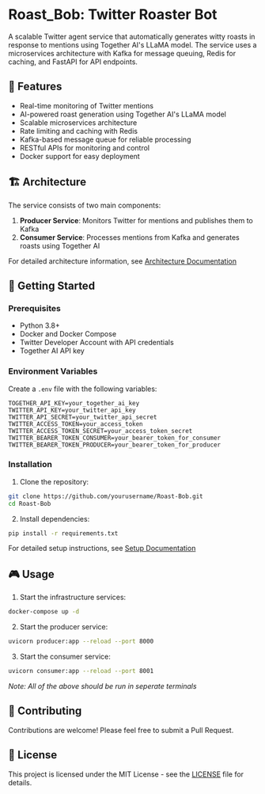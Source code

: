 
# Roast_Bob: Twitter Roaster Bot

A scalable Twitter agent service that automatically generates witty roasts in response to mentions using Together AI's LLaMA model. The service uses a microservices architecture with Kafka for message queuing, Redis for caching, and FastAPI for API endpoints.

## 🌟 Features

- Real-time monitoring of Twitter mentions
- AI-powered roast generation using Together AI's LLaMA model
- Scalable microservices architecture
- Rate limiting and caching with Redis
- Kafka-based message queue for reliable processing
- RESTful APIs for monitoring and control
- Docker support for easy deployment

## 🏗️ Architecture

The service consists of two main components:
1. **Producer Service**: Monitors Twitter for mentions and publishes them to Kafka
2. **Consumer Service**: Processes mentions from Kafka and generates roasts using Together AI

For detailed architecture information, see [Architecture Documentation](docs/ARCHITECTURE.md)

## 🚀 Getting Started

### Prerequisites

- Python 3.8+
- Docker and Docker Compose
- Twitter Developer Account with API credentials
- Together AI API key

### Environment Variables

Create a `.env` file with the following variables:

```env
TOGETHER_API_KEY=your_together_ai_key
TWITTER_API_KEY=your_twitter_api_key
TWITTER_API_SECRET=your_twitter_api_secret
TWITTER_ACCESS_TOKEN=your_access_token
TWITTER_ACCESS_TOKEN_SECRET=your_access_token_secret
TWITTER_BEARER_TOKEN_CONSUMER=your_bearer_token_for_consumer
TWITTER_BEARER_TOKEN_PRODUCER=your_bearer_token_for_producer
```

### Installation

1. Clone the repository:
```bash
git clone https://github.com/yourusername/Roast-Bob.git
cd Roast-Bob
```

2. Install dependencies:
```bash
pip install -r requirements.txt
```

For detailed setup instructions, see [Setup Documentation](docs/setup.md)

## 🎮 Usage

1. Start the infrastructure services:
```bash
docker-compose up -d
```

2. Start the producer service:
```bash
uvicorn producer:app --reload --port 8000
```

3. Start the consumer service:
```bash
uvicorn consumer:app --reload --port 8001
```
*Note: All of the above should be run in seperate terminals*


## 👥 Contributing

Contributions are welcome! Please feel free to submit a Pull Request.

## 📄 License

This project is licensed under the MIT License - see the [LICENSE](LICENSE) file for details.
